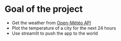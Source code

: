 # Goal of the project

- Get the weather from [Open-Météo API](https://open-meteo.com/en/docs)
- Plot the temperature of a city for the next 24 hours
- Use streamlit to push the app to the world
